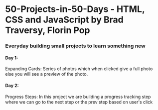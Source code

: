 # 50-Projects-in-50-Days - HTML, CSS and JavaScript by Brad Traversy, Florin Pop

### Everyday building small projects to learn something new

#### Day 1: 
Expanding Cards: Series of photos which when clicked give a full photo else you will see a preview of the photo.

#### Day 2:
Progress Steps: In this project we are building a progress tracking step where we can go to the next step or the prev step based on user's click
